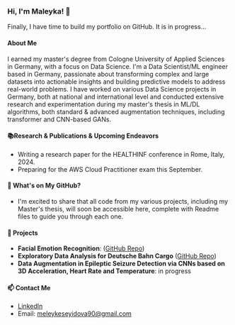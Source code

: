 ### Hi, I'm  Maleyka! 👋

Finally, I have time to build my portfolio on GitHub. It is in progress...

#### About Me
I earned my master's degree from Cologne University of Applied Sciences in Germany, with a focus on Data Science.
I'm a Data Scientist/ML engineer based in Germany, passionate about transforming complex and large datasets
into actionable insights and building predictive models to address real-world problems.
I have worked on various Data Science projects in Germany, both at national and international
level and conducted extensive research and experimentation during my master's thesis in ML/DL 
algorithms, both standard & advanced augmentation techniques,  including transformer and CNN-based GANs.

#### 📚Research & Publications & Upcoming Endeavors  

- Writing a research paper for the HEALTHINF conference in Rome, Italy, 2024.
- Preparing for the AWS Cloud Practitioner exam this September.
  

#### 🔗 What's on My GitHub?
- I'm excited to share that all code from my various projects, including my Master's thesis, will soon be accessible here,
complete with Readme files to guide you through each one.


#### 🌱 Projects
- **Facial Emotion Recognition**: ([GitHub Repo](https://github.com/Maleyka-gh/Facial_Emotion_Recognition))
- **Exploratory Data Analysis for Deutsche Bahn Cargo** ([GitHub Repo](https://github.com/Maleyka-gh/DB_Regio_EDA))
- **Data Augmentation in Epileptic Seizure Detection via CNNs based on 3D Acceleration, Heart Rate and Temperature**: in progress

#### 📫 Contact Me
- [LinkedIn](https://www.linkedin.com/in/maleyka-s-0b2363227)
- Email: meleykeseyidova90@gmail.com


